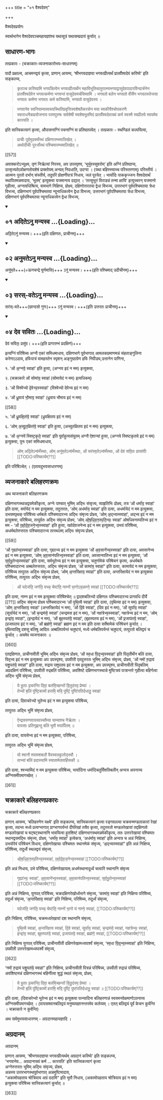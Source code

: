+++
title = "०१ वैश्वदेवम्"

+++


वैश्वदेवप्रयोगः

स्वार्थभागेन वैश्वदेवपञ्चमहायज्ञांश्च यथासूत्रं यथासम्प्रदायं कुर्यात् ॥

## साधारण-भागः
तत्प्रकारः - (चक्राकार-व्यजनाकारोभय-साधारणम्)

पादौ प्रक्षाल्य, आचमनद्वयं कृत्वा, प्राणान् आयम्य, ‘श्रीभगवदाज्ञया भगवत्प्रीत्यर्थं प्रातर्वैश्वदेवं करिष्ये' इति सङ्कल्प्य,

> कृतञ्च करिष्यामि भगवन्नित्येन भगवत्प्रीत्यर्थेन महाविभूतिचातुरात्म्यभगवद्वासुदेवपादारविन्दार्चनेन प्रातर्वैश्वदेवेन भगवत्कर्मणा भगवन्तं वासुदेवमर्चयिष्यामि । भगवतो बलेन भगवतो वीर्येण भगवतस्तेजसा भगवतः कर्मणा भगवतः कर्म करिष्यामि, भगवतो वासुदेवस्य ।

> भगवानेव स्वनियाम्यस्वरूपस्थितिप्रवृत्तिस्वशेषतैकरसेन मया स्वकीयैश्चोपकरणैः स्वाराधनैकप्रयोजनाय परमपुरुषः सर्वशेषी स्वशेषभूतमिदं प्रातर्वैश्वदेवाख्यं कर्म स्वस्मै स्वप्रीतये स्वयमेव कारयति । 

इति सात्त्विकत्यागं कृत्वा, औपासनाग्निं पचनाग्निं वा प्रतिष्ठापयेत् । तत्प्रकारः - स्थण्डिलं कल्पयित्वा,

> प्राचीः पूर्वमुदक्सँस्थं दक्षिणारम्भमालिखेत् ।  
अथोदीचीः पुरःसँस्थं पश्चिमारम्भमालिखेत् ॥

[[57]]

अवाक्करोऽभ्युक्ष्य, तृणं निर्ऋत्यां निरस्य, अप उपस्पृश्य, ‘भूर्भुवस्सुवरोम्’ इति अग्निं प्रतिष्ठाप्य, उत्सृज्यतेऽवोक्षणतोयशेषं प्राक्तोयम् अन्यत् निदधाति, उदग्वा । (यथा बहिस्स्याच्च परिस्तरणाम्) परिस्तीर्य । आत्मनः पुरतो दर्भान् संस्तीर्य, तदुपरि प्रोक्षणीपात्रं निधाय, जलं पूरयेत् । भार्यादिः पाककृज्जनः वैश्वदेवार्थं स्थापितमन्नमादाय, ‘भूतम्’ इत्युक्त्वा यजमानाय दद्यात् । ‘तत्सुभूतं विराडन्नं तन्मा क्षायि’ इत्युच्चरन् यजमानो गृहीत्वा, अग्नावधिश्रित्य, वामभागे निक्षिप्य, प्रोक्ष्य, दक्षिणोत्तरतया द्वेधा विभज्य, उत्तरभागं पूर्वपश्चिमतया त्रेधा विभज्य, दक्षिणभागं पूर्वपश्चिमतया न्यूनाधिकत्वेन द्वेधा विभज्य, उत्तरभागं पूर्वपश्चिमतया त्रेधा विभज्य, दक्षिणभागं पूर्वपश्चिमतया न्यूनाधिकत्वेन द्वेधा विभज्य, 

<div class="js_include bg-light-yellow" includetitle="false" newlevelforh1="2" unfilled url="/vedAH_yajuH/taittirIyam/sUtram/ApastambaH/gRhyam/ekAgnikANDam/vishvAsa-prastutiH/1_01a/01_adite-nu_manyasva.md">
<details open><summary><h2>०१ अदितेऽनु मन्यस्व ...{Loading}...</h2></summary>

अदि॒तेऽनु॑ मन्यस्व। +++(इति दक्षिणतः, प्राचीनम्)+++


</details>
</div>
<div class="js_include bg-light-yellow" includetitle="false" newlevelforh1="2" unfilled url="/vedAH_yajuH/taittirIyam/sUtram/ApastambaH/gRhyam/ekAgnikANDam/vishvAsa-prastutiH/1_01a/02_anumate-nu_manyasva.md">
<details open><summary><h2>०२ अनुमतेऽनु मन्यस्व ...{Loading}...</h2></summary>

अनु॑म॒ते+++(=ऊनचन्द्रे पूर्णमासि)+++ ऽनु॑ मन्यस्व। +++(इति पश्चिमाद् उदीचीनम्)+++

</details>
</div>
<div class="js_include bg-light-yellow" includetitle="false" newlevelforh1="2" unfilled url="/vedAH_yajuH/taittirIyam/sUtram/ApastambaH/gRhyam/ekAgnikANDam/vishvAsa-prastutiH/1_01a/03_saras-vate-nu_manyasva.md">
<details open><summary><h2>०३ सरस्-वतेऽनु मन्यस्व ...{Loading}...</h2></summary>

सर॑स्-वते+++(छान्दसो गुणः)+++ ऽनु॑ मन्यस्व। +++(इति उत्तरतः प्राचीनम्)+++

</details>
</div>
<div class="js_include bg-light-yellow" includetitle="false" newlevelforh1="2" unfilled url="/vedAH_yajuH/taittirIyam/sUtram/ApastambaH/gRhyam/ekAgnikANDam/vishvAsa-prastutiH/1_01a/04_deva_savitaH.md">
<details open><summary><h2>०४ देव सवितः ...{Loading}...</h2></summary>

देव॑ सवितः॒ प्रसु॑व। +++(इति प्रागारम्भं प्रदक्षिणं)+++

</details>
</div>

इत्यग्निं परिषिच्य अग्नौ एकां समिधमाधाय, दक्षिणभागे पूर्वभागात् आमलकप्रमाणमन्नं संहताङ्गुलिना करेणाऽऽदाय, हविःपात्रं वामहस्तेन स्पृशन् अङ्गुष्ठाग्रेण हविः निपीड्य,उत्तानेन पाणिना,

१. ‘ओं अ॒ग्नये॒ स्वाहा॑’ इति हुत्वा, (अग्नय इदं न मम) इत्युक्त्वा,

२. (चक्राकारे ओं सोमा॑य॒ स्वाहा॑ (सोमायेदं न मम) इत्यधिकम्)

३. ‘ओं विश्वे॑भ्यो दे॒वेभ्य॒स्स्वाहा॑' (विश्वेभ्यो देवेभ्य इदं न मम)

४. ‘ओं ध्रु॒वाय॑ भौ॒माय॒ स्वाहा॑' (ध्रुवाय भौमाय इदं न मम)

[[58]]

५. ‘ओं ध्रु॒वक्षि॒त॑ये॒ स्वाहा॑' (ध्रुवक्षितय इदं न मम)

६. ‘ओम् अ॒च्यु॒त॒क्षित॑ये॒ स्वाहा॑' इति हुत्वा, (अच्युतक्षितय इदं न मम) इत्युक्त्वा,

७. ‘ओं अ॒ग्नये॑ स्विष्ट॒कृते॒ स्वाहा॑' इति पूर्वाहुत्यसंयुतम् अग्नौ ऐशान्यां हुत्वा, (अग्नये स्विष्टकृतये इदं न मम) इत्युक्त्वा, पुनः एकां समिधमाधाय,

> ओम् अदि॒तेऽन्व॑मँस्थाः, ओम् अनु॑म॒तेऽन्व॑मँस्थाः, ओं सर॑स्व॒तेऽन्व॑मँस्थाः, ओं देव॑ सवि॒तः प्रासा॑वीः [[TODO:परिष्कार्यम्??]]

इति परिषिञ्चेत् । (एतावदुभयसाधारणम्)

## व्यजनाकारे बलिहरणक्रमः

अथ व्यजनाकारे बलिहरणक्रमः

दक्षिणभागस्थान्नद्वयमेकीकृत्य, अग्नेः पश्चात् भूमिम् अद्भिः संसृज्य, व्याहृतिभिः प्रोक्ष्य, तत्र ‘ओं धर्मा॑य॒ स्वाहा॑' इति दत्वा, वर्मायेदं न मम इत्युक्त्वा, तदुत्तरतः, ‘ओम् अध॑र्माय॒ स्वाहा॑’ इति दत्वा, अधर्मायेदं न मम इत्युक्त्वा, उभयमपृथक् परिषिच्य धर्मबलेः पश्चिमादारभ्य अद्भिः संमृज्य प्रोक्ष्य, ‘ओम् अ॒द्भ्यस्स्वाहा॑’, अद्भ्य इदं न मम इत्युक्त्वा, परिषिच्य, तत्पूर्वतः अद्भिः संमृज्य प्रोक्ष्य, ‘ओम् ओ॒ष॒धि॒व॒न॒स्प॒ति॒भ्यः॒ स्वाहा॑’ ओषधिवनस्पतिभ्य इदं न मम - ‘ओं र॒क्षो॒दे॒व॒जने॒भ्य॒स्स्वाहा॑' इति हुत्वा, रक्षोदेवजनेभ्य इदं न मम इत्युक्त्वा, उभयं परिषिच्य, अधर्मबलेरुत्तरतः पश्चिमादारभ्य तत्स्थलम् अद्भिः संमृज्य प्रोक्ष्य,

[[59]]

‘ओं गृह्या॑भ्य॒स्स्वाहा॑' इति दत्वा, गृह्याभ्य इदं न मम इत्युक्त्वा ‘ओं अ॒व॒साने॑भ्य॒स्स्वाहा॑' इति दत्वा, अवसानेभ्य इदं न मम इत्युक्त्वा, ‘ओम् अ॒व॒सान॑पतिभ्य॒स्स्वाहा॑' इति दत्वा, अवसानपतिभ्य इदं न मम इत्युक्त्वा, ‘ओं स॒र्व॒भू॒तेभ्य॒स्स्वाहा॑' इति दत्वा, सर्वभूतेभ्य इदं न मम इत्युक्त्वा, चतुर्णामेकं परिषेचनं कृत्वा, अधर्मबलेः पश्चिमादारभ्य अब्बलेरुत्तरतः, अद्भिः संमृज्य प्रोक्ष्य, ‘ओं कामा॑य॒ स्वाहा॑” इति दत्वा, कामायेदं न मम इत्युक्त्वा, परिषिच्य तत्पुरतः अद्भिः संमृज्य प्रोक्ष्य, ‘ओम् अ॒न्तरि॑क्षाय॒ स्वाहा॑” इति दत्वा, अन्तरिक्षायेदं न मम इत्युक्त्वा परिषिच्य, तत्पुरतः अद्भिः संमृज्य प्रोक्ष्य, 

> ओं यदेज॑ति॒ जग॑ति॒ यच्च॒ चेष्ट॑ति॒ नाम्नो॑ भा॒गोऽय॒न्नाम्ने॒ स्वाहा॑ [[TODO:परिष्कार्यम्??]] 

इति दत्वा, नाम्न इदं न मम इत्युक्त्वा परिषिश्चेत् ॥ द्वादशबलिभ्यो दक्षिणतः पश्चिमादारभ्य प्रागवधि दीर्ये [[??]] अद्भिः संमृज्य प्रोक्ष्य पश्चिमादारभ्य ‘ओं पृ॒थि॒व्यै स्वाहा॑' इति दत्वा, (पृथिव्या इदं न मम) इत्युक्त्वा, ‘ओम् अ॒न्तरि॑क्षाय॒ स्वाहा॑' (अन्तरिक्षायेदं न मम), ‘ओं दि॒वे स्वाहा॑’, (दिव इदं न मम), ‘ओं सूर्या॑य॒ स्वाहा॑' (सूर्यायेदं न मम), ‘ओं च॒न्द्रम॑से॒ स्वाहा॑’ (चन्द्रमस इदं न मम), ‘ओं नक्ष॑त्रेभ्य॒स्स्वाहा॑’, नक्षत्रेभ्य इदं न मम, ‘ओम् इन्द्रा॑य॒ स्वाहा॑”, (इन्द्रायेदं न मम), ‘ओं बृह॒स्पत॑ये॒ स्वाहा॑’, (बृहस्पतय इदं न मम), ‘ओं प्र॒जाप॑तये॒ स्वाहा॑', (प्रजापतय इदं न मम), ‘ओं ब्रह्म॑णे॒ स्वाहा॑' ब्रह्मण इदं न मम इति दत्वा सर्वेषामेकं परिषेचनं कुर्यात् । पृथिव्यादिषु दशसु बलिषु आदितः अब्बलिपर्यन्तं चतुष्टयं, मध्ये धर्मबलिपर्यन्तं चतुष्टयं, तत्पुरतो बलिद्वयं च कुर्यात् । अयमेव व्यजनाकारः ॥ 

[[60]]

एतद्दक्षिणतः, प्राचीनावीती भूमिम् अद्भिः संमृज्य प्रोक्ष्य, ‘ओं स्व॒धा पि॒तृभ्य॒स्स्वाहा॑’ इति पितृतीर्थेन बलिं दत्वा, पितृभ्य इदं न मम इत्युक्त्वा अप उपस्पृश्य, उपवीती एतदुत्तरतः भूमिम् अद्भिः संमृज्य, प्रोक्ष्य, ‘ओं नमो॑ रु॒द्राय॑ पशु॒पत॑ये॒ स्वाहा॑” इति दत्वा, रुद्राय पशुपतय इदं न मम इत्युक्त्वा, अप उपस्पृश्य, प्राचीनावीती पितृबलिम् अप्रदक्षिणं परिषिच्य, उपवीती रुद्रबलिं परिषिच्य, अवशिष्टे दक्षिणभागस्थान्ने मुष्टित्रयं पात्रान्तरे गृहीत्वा बहिर्गत्वा अद्भिः भूमिं संमृज्य प्रोक्ष्य, 

> ये भू॒ताः प्र॒चर॑न्ति दिवा॒ बल॑मि॒च्छन्तो॑ वि॒तुद॑स्य॒ प्रेष्याः॑ ।  
तेभ्यो॑ ब॒लिं पु॑ष्टि॒कामो॑ हरामि॒ मयि॒ पुष्टिं॒ पुष्टि॑पतिर्दधातु॒ स्वाहा॑

इति दत्वा, दिवाचरेभ्यो भूतेभ्य इदं न मम इत्युक्त्वा परिषिच्य,

तत्पुरतः अद्भिः भूमिं संमृज्य प्रोक्ष्य, 

> ऐन्द्रावरुणवायव्यास्सौम्या याम्याश्च नैर्ऋताः ।  
वायसाः प्रतिगृह्णन्तु बलिं भूमौ मयार्पितम् ॥ 

इति दत्वा, वायसेभ्य इदं न मम इत्युक्त्वा, परिषिच्य,

तत्पुरतः अद्भिः भूमिं संमृज्य प्रोक्ष्य, 

> यो श्वानौ श्यामशबलौ वैवस्वतकुलोद्भवौ ।  
ताभ्यां बलिं प्रदास्यामि स्यातामेतावहिंसकौ ॥ 

इति दत्वा, श्वभ्यामिदं न मम इत्युक्त्वा परिषिच्य, भार्यादिना धर्मादिचतुर्विंशतिबलीन् अन्यत्र अपनाय्य अग्निसमीपमागच्छेत् ।

[[61]]

## चक्राकारे बलिहरणप्रकारः

चक्राकारे बलिहरणप्रकारः

प्राणान् आयम्य, ‘बलिहरणेन यक्ष्ये' इति सङ्कल्प्य, सात्त्विकत्यागं कृत्वा रङ्गवल्ल्या चक्रवन्मण्डलाकारां रेखां कृत्वा, तदन्तः मध्ये प्रत्यग्भागात् प्राग्भागपर्यन्तं दीर्घरेखां तयैव कृत्वा, तदुत्तरतो मण्डलरेखायां तद्दक्षिणतो मण्डलरेखायां च षट्षट्स्थानानि भावयित्वा हुतशिष्टं दक्षिणभागस्थमन्नमेकीकृत्य, ततः उत्तररेखायां पश्चिमतः स्थानद्वयमद्भिः संमृज्य, प्रोक्ष्य, ‘धर्मा॑य॒ स्वाहा॑' इत्येकत्र, ‘अध॑र्माय॒ स्वाहा॑’ इति अन्यत्र च अन्नं निक्षिप्य, उभयोरेवं परिषेचनं विधाय, दक्षिणरेखायाः पश्चिमतः स्थानमेकं संमृज्य, ‘अ॒द्भ्यस्स्वाहा॑” इति अन्नं निक्षिप्य, परिषिच्य, तदूर्ध्वे स्थलद्वयं संमृज्य, 

> ओ॒ष॒धि॒व॒न॒स्प॒तिभ्य॒स्स्वाहा॑, र॒क्षो॒दे॒व॒ज॒नेभ्य॒स्स्वाहा॑ [[TODO:परिष्कार्यम्??]] 

इति अन्नं निधाय, उभे परिषिच्य, दक्षिणरेखायाम् अधर्मस्थानादूर्ध्वं चत्वारि स्थानानि संमृज्य 

> गृह्या॑भ्यः॒ स्वाहा॑', अ॒व॒साने॑भ्य॒स्स्वाहा॑, अ॒व॒सान॑पतिभ्य॒स्स्वाहा॑, स॒र्व॒भू॒तेभ्य॒स्स्वाहा॑ [[TODO:परिष्कार्यम्??]]

इति अन्नं निक्षिप्य, युगपत् परिषिच्य, चक्रदक्षिणरेखोर्ध्वभागे संमृज्य, ‘कामा॑य॒ स्वाहा॑’ इति निक्षिप्य परिषिच्य, तदूर्ध्वं संमृज्य, ‘अ॒न्तरि॑क्षाय॒ स्वाहा॑' इति निक्षिप्य, परिषिच्य, तदूर्ध्वं संमृज्य, 

> यदेज॑ति॒ जग॑ति॒ यच्च॒ चेष्ट॑ति॒ नाम्नो॑ भा॒गो यं नाम्ने॒ स्वाहा॑, [[TODO:परिष्कार्यम्??]]

इति निक्षिप्य, परिषिच्य, चक्रमध्यरेखायां दश स्थानानि संमृज्य, 

> पृ॒थि॒व्यै स्वाहा॑, अ॒न्तरि॑क्षाय स्वाहा॑, दि॒वे स्वाहा॑, सूर्या॑य॒ स्वाहा॑, च॒न्द्रम॑से॒ स्वाहा॑, नक्ष॑त्रेभ्यः॒ स्वाहा॑, इन्द्रा॑य॒ स्वाहा॑, बृह॒स्पत॑ये॒ स्वाहा॑, प्र॒जाप॑तये॒ स्वाहा॑, ब्रह्म॑णे॒ स्वाहा॑, [[TODO:परिष्कार्यम्??]] 

इति निक्षिप्य युगपत् परिषिच्य, प्राचीनावीती दक्षिणरेखामध्यपार्श्वं संमृज्य, ‘स्व॒धा पि॒तृभ्य॒स्स्वाहा॑' इति निक्षिप्य, उपवीती उत्तररेखामध्यपार्श्वे संमृज्य, 

[[62]]

‘नमो॑ रु॒द्राय॑ पशु॒पत॑ये॒ स्वाहा॑” इति निक्षिप्य, प्राचीनावीती पित्रन्नं परिषिच्य, उपवीती रुद्रान्नं परिषिच्य, अवशिष्टमन्नं दक्षिणभागस्थं बहिर्नीत्वा शुद्धं स्थलं संमृज्य, प्रोक्ष्य, 

> ये भू॒ताः प्र॒चर॑न्ति॒ दिवा॒ बल॑मि॒च्छन्तो॑ वि॒तु॒द॑स्य॒ प्रेष्याः॑ ।  
तेभ्यो॑ ब॒लिं पु॑ष्टि॒कामो॑ हरामि॒ मयि॒ पुष्टिं॒ पुष्ट॑पतिर्दधातु॒ स्वाहा॑ ॥ [[TODO:परिष्कार्यम्??]]

इति दत्वा, (दिवाचरेभ्यो भूतेभ्य इदं न मम) इत्युक्त्वा पत्न्यादिना बलिहरणान्नं स्वयमनवेक्षमाणोऽपनाय्य अग्निसमीपमागच्छेत् । (वायसश्वानबलिद्वयं मनुष्ययज्ञानन्तरमेव कर्तव्यम् । एतत् बलिद्वयं पूर्वं केचन कुर्वन्ति । चक्राकारे न कुर्वन्ति)

अथ सर्वमुभयसाधारणम् - अग्रदानमहायज्ञादि ।

## अग्रदानम्

अग्रदानम्

प्राणान् आयम्य, ‘श्रीभगवदाज्ञया भगवत्प्रीत्यर्थम् अग्रदानं करिष्ये' इति सङ्कल्प्य,  
'भगवानेव... अग्रदानाख्यं कर्म ... कारयति' इति सात्त्विकत्यागं कृत्वा  
अग्नेरुत्तरतः भूमिम् अद्भिः संमृज्य, प्रोक्ष्य,  
अन्नस्य उत्तरभागस्थपूर्वभागात् अन्नमुष्टिमादाय,  
“अकामोपहताय श्रोत्रियाय अग्रं ददामि" इति भूमौ निधाय, (अकामोपहताय श्रोत्रियाय इदं न मम)  
इत्युक्त्वा परिषिच्य सात्त्विकत्यागं कुर्यात् ॥

[[63]]